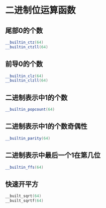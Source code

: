 # 二进制位运算函数

## 尾部0的个数
```c++
__builtin_ctz(64)
__builtin_ctzll(64)
```

## 前导0的个数
```cpp
__builtin_clz(64) 
__builtin_clzll(64)
```

## 二进制表示中1的个数
```cpp
__builtin_popcount(64)
```

## 二进制表示中1的个数奇偶性
```cpp
__builtin_parity(64)
```

## 二进制表示中最后一个1在第几位
```cpp
__builtin_ffs(64)
```

## 快速开平方
```cpp
__built_sqrt(64)
__built_sqrtf(64)
```
